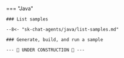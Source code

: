 === "Java"

    ### List samples

    --8<- "sk-chat-agents/java/list-samples.md"

    ### Generate, build, and run a sample

    --- 🚧 UNDER CONSTRUCTION 🚧 ---